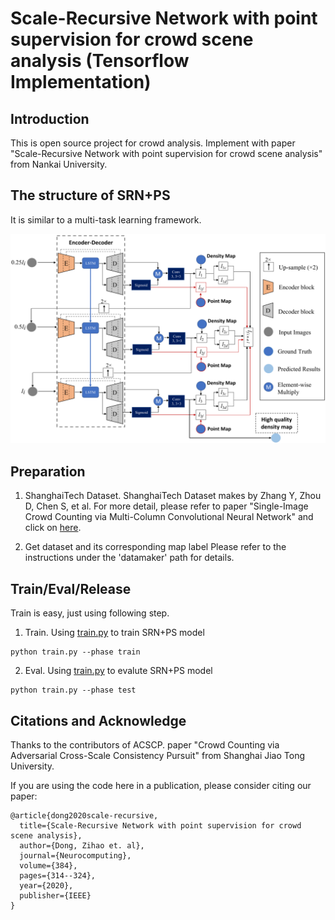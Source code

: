 # Scale-Recursive Network with point supervision for crowd scene analysis (Tensorflow Implementation)

## Introduction
This is open source project for crowd analysis. Implement with paper "Scale-Recursive Network with point supervision for crowd scene analysis" from Nankai University.  

## The structure of SRN+PS 
It is similar to a multi-task learning framework.

![](SRN_arch.png) 

## Preparation
1. ShanghaiTech Dataset. 
ShanghaiTech Dataset makes by Zhang Y, Zhou D, Chen S, et al. For more detail, please refer to paper "Single-Image Crowd Counting via Multi-Column Convolutional Neural Network" and click on [here](https://www.cv-foundation.org/openaccess/content_cvpr_2016/papers/Zhang_Single-Image_Crowd_Counting_CVPR_2016_paper.pdf). 

2. Get dataset and its corresponding map label
Please refer to the instructions under the 'datamaker' path for details.

## Train/Eval/Release
Train is easy, just using following step.

1. Train. Using [train.py](train.py) to train SRN+PS model

```
python train.py --phase train
```

2. Eval. Using [train.py](train.py) to evalute SRN+PS model

```
python train.py --phase test
```

## Citations and Acknowledge

Thanks to the contributors of ACSCP. paper "Crowd Counting via Adversarial Cross-Scale Consistency Pursuit" from Shanghai Jiao Tong University.


If you are using the code here in a publication, please consider citing our paper:

    @article{dong2020scale-recursive,
      title={Scale-Recursive Network with point supervision for crowd scene analysis},
      author={Dong, Zihao et. al},
      journal={Neurocomputing},
      volume={384},
      pages={314--324},
      year={2020},
      publisher={IEEE}
    }
